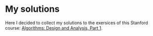 My solutions
=======
Here I decided to collect my solutions to the exersices of this Stanford course: [Algorithms: Design and Analysis, Part 1](https://class.coursera.org/algo-005).
